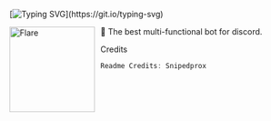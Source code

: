 [![Typing SVG](https://readme-typing-svg.herokuapp.com?color=F74B3C&lines=Assault+is+a+multi-functional+bot.)](https://git.io/typing-svg)

<img width="150" height="150" align="left" style="float: left; margin: 0 10px 0 0;" alt="Flare" src="https://media.discordapp.net/attachments/1111665437084758088/1111665549143978055/sVFxueAH.jpg"> 

🚀 The best multi-functional bot for discord.

Credits
```js
Readme Credits: Snipedprox
```
